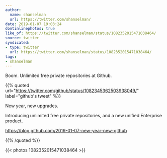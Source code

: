 ```yaml
---
author:
  name: shanselman
  url: https://twitter.com/shanselman/
date: 2019-01-07 19:03:24
dontinlinephotos: true
like_of: https://twitter.com/shanselman/status/1082352015471038464/
source: twitter
syndicated:
- type: twitter
  url: https://twitter.com/shanselman/status/1082352015471038464/
tags:
- shanselman
---
```


Boom. Unlimited free private repositories at Github. 

{{% quoted url="https://twitter.com/github/status/1082345362503938049/" label="github's tweet" %}}

New year, new upgrades.



Introducing unlimited free private repositories, and a new unified Enterprise product.

https://blog.github.com/2019-01-07-new-year-new-github 

{{% /quoted %}}

{{< photos 1082352015471038464 >}}
